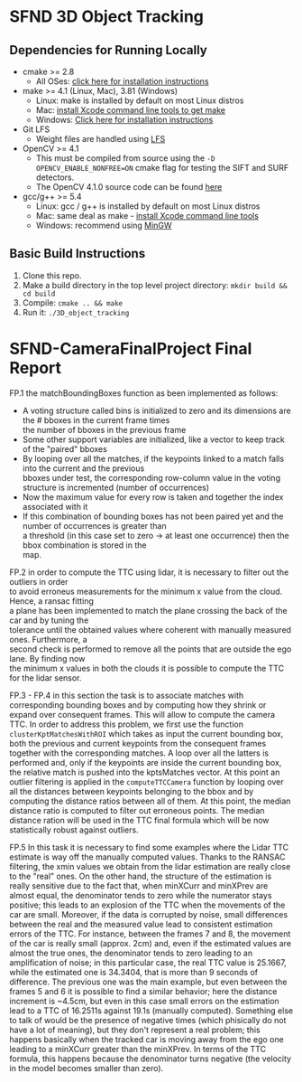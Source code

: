 # SFND 3D Object Tracking



## Dependencies for Running Locally
* cmake >= 2.8
  * All OSes: [click here for installation instructions](https://cmake.org/install/)
* make >= 4.1 (Linux, Mac), 3.81 (Windows)
  * Linux: make is installed by default on most Linux distros
  * Mac: [install Xcode command line tools to get make](https://developer.apple.com/xcode/features/)
  * Windows: [Click here for installation instructions](http://gnuwin32.sourceforge.net/packages/make.htm)
* Git LFS
  * Weight files are handled using [LFS](https://git-lfs.github.com/)
* OpenCV >= 4.1
  * This must be compiled from source using the `-D OPENCV_ENABLE_NONFREE=ON` cmake flag for testing the SIFT and SURF detectors.
  * The OpenCV 4.1.0 source code can be found [here](https://github.com/opencv/opencv/tree/4.1.0)
* gcc/g++ >= 5.4
  * Linux: gcc / g++ is installed by default on most Linux distros
  * Mac: same deal as make - [install Xcode command line tools](https://developer.apple.com/xcode/features/)
  * Windows: recommend using [MinGW](http://www.mingw.org/)

## Basic Build Instructions

1. Clone this repo.
2. Make a build directory in the top level project directory: `mkdir build && cd build`
3. Compile: `cmake .. && make`
4. Run it: `./3D_object_tracking`

# SFND-CameraFinalProject Final Report

FP.1 the matchBoundingBoxes function as been implemented as follows:  
- A voting structure called bins is initialized to zero and its dimensions are the # bboxes in the current frame times  
  the number of bboxes in the previous frame
- Some other support variables are initialized, like a vector to keep track of the "paired" bboxes  
- By looping over all the matches, if the keypoints linked to a match falls into the current and the previous  
  bboxes under test, the corresponding row-column value in the voting structure is incremented (number of occurrences)
- Now the maximum value for every row is taken and together the index associated with it  
- If this combination of bounding boxes has not been paired yet and the number of occurrences is greater than  
  a threshold (in this case set to zero -> at least one occurrence) then the bbox combination is stored in the  
  map.  

FP.2 in order to compute the TTC using lidar, it is necessary to filter out the outliers in order  
  to avoid erroneus measurements for the minimum x value from the cloud. Hence, a ransac fitting  
  a plane has been implemented to match the plane crossing the back of the car and by tuning the  
  tolerance until the obtained values where coherent with manually measured ones. Furthermore, a  
  second check is performed to remove all the points that are outside the ego lane. By finding now  
  the minimum x values in both the clouds it is possible to compute the TTC for the lidar sensor.
  
FP.3 - FP.4 in this section the task is to associate matches with corresponding bounding boxes and by computing how they shrink or expand over consequent frames. This will allow to compute the camera TTC. In order to address this problem, we first use the function `clusterKptMatchesWithROI` which takes as input the current bounding box, both the previous and current keypoints from the consequent frames together with the corresponding matches. A loop over all the latters is performed and, only if the keypoints are inside the current bounding box, the relative match is pushed into the kptsMatches vector. At this point an outlier filtering is applied in the `computeTTCCamera` function by looping over all the distances between keypoints belonging to the bbox and by computing the distance ratios between all of them. At this point, the median distance ratio is computed to filter out erroneous points. The median distance ration will be used in the TTC final formula which will be now statistically robust against outliers.

FP.5 In this task it is necessary to find some examples where the Lidar TTC estimate is way off the manually computed values. Thanks to the RANSAC filtering, the xmin values we obtain from the lidar estimation are really close to the "real" ones. On the other hand, the structure of the estimation is really sensitive due to the fact that, when minXCurr and minXPrev are almost equal, the denominator tends to zero while the numerator stays positive; this leads to an explosion of the TTC when the movements of the car are small. Moreover, if the data is corrupted by noise, small differences between the real and the measured value lead to consistent estimation errors of the TTC. For instance, between the frames 7 and 8, the movement of the car is really small (approx. 2cm) and, even if the estimated values are almost the true ones, the denominator tends to zero leading to an amplification of noise; in this particular case, the real TTC value is 25.1667, while the estimated one is 34.3404, that is more than 9 seconds of difference. The previous one was the main example, but even between the frames 5 and 6 it is possible to find a similar behavior; here the distance increment is ~4.5cm, but even in this case small errors on the estimation lead to a TTC of 16.2511s against 19.1s (manually computed). Something else to talk of would be the presence of negative times (which phisically do not have a lot of meaning), but they don't represent a real problem; this happens basically when the tracked car is moving away from the ego one leading to a minXCurr greater than the minXPrev. In terms of the TTC formula, this happens because the denominator turns negative (the velocity in the model becomes smaller than zero).
  
